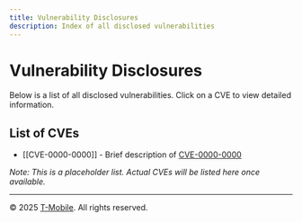 ```yaml
---
title: Vulnerability Disclosures
description: Index of all disclosed vulnerabilities
---
```

# Vulnerability Disclosures

Below is a list of all disclosed vulnerabilities. Click on a CVE to view detailed information.

## List of CVEs

- [[CVE-0000-0000]] - Brief description of [CVE-0000-0000](https://nvd.nist.gov/)

*Note: This is a placeholder list. Actual CVEs will be listed here once available.*

---
© 2025 [T-Mobile](https://t-mobile.com). All rights reserved.
